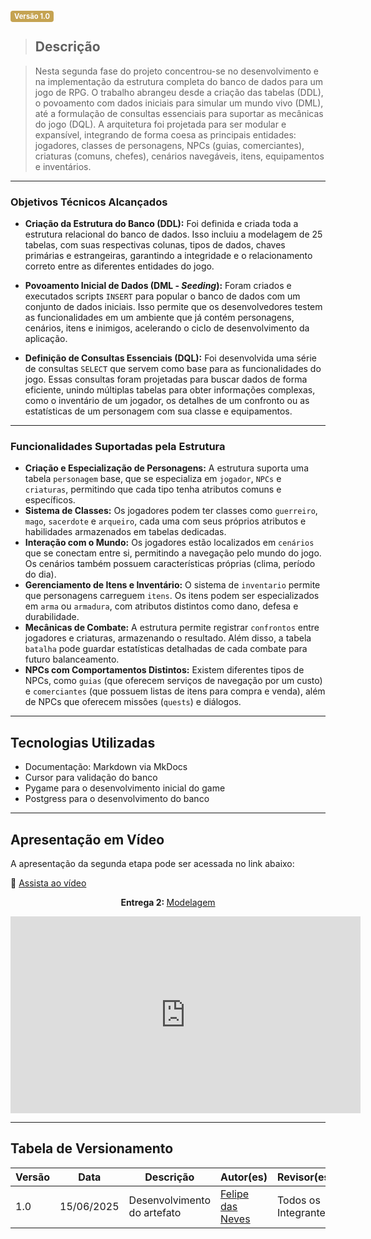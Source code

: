 <span style="background-color:#c5a352; color:white; font-size:0.8em; font-weight: bold; padding:2px 6px; border-radius:4px;">Versão 1.0</span>

> ## Descrição

> Nesta segunda fase do projeto concentrou-se no desenvolvimento e na implementação da estrutura completa do banco de dados para um jogo de RPG. O trabalho abrangeu desde a criação das tabelas (DDL), o povoamento com dados iniciais para simular um mundo vivo (DML), até a formulação de consultas essenciais para suportar as mecânicas do jogo (DQL). A arquitetura foi projetada para ser modular e expansível, integrando de forma coesa as principais entidades: jogadores, classes de personagens, NPCs (guias, comerciantes), criaturas (comuns, chefes), cenários navegáveis, itens, equipamentos e inventários.

---

### Objetivos Técnicos Alcançados

* **Criação da Estrutura do Banco (DDL):** Foi definida e criada toda a estrutura relacional do banco de dados. Isso incluiu a modelagem de 25 tabelas, com suas respectivas colunas, tipos de dados, chaves primárias e estrangeiras, garantindo a integridade e o relacionamento correto entre as diferentes entidades do jogo.

* **Povoamento Inicial de Dados (DML - *Seeding*):** Foram criados e executados scripts `INSERT` para popular o banco de dados com um conjunto de dados iniciais. Isso permite que os desenvolvedores testem as funcionalidades em um ambiente que já contém personagens, cenários, itens e inimigos, acelerando o ciclo de desenvolvimento da aplicação.

* **Definição de Consultas Essenciais (DQL):** Foi desenvolvida uma série de consultas `SELECT` que servem como base para as funcionalidades do jogo. Essas consultas foram projetadas para buscar dados de forma eficiente, unindo múltiplas tabelas para obter informações complexas, como o inventário de um jogador, os detalhes de um confronto ou as estatísticas de um personagem com sua classe e equipamentos.

---

### Funcionalidades Suportadas pela Estrutura

* **Criação e Especialização de Personagens:** A estrutura suporta uma tabela `personagem` base, que se especializa em `jogador`, `NPCs` e `criaturas`, permitindo que cada tipo tenha atributos comuns e específicos.
* **Sistema de Classes:** Os jogadores podem ter classes como `guerreiro`, `mago`, `sacerdote` e `arqueiro`, cada uma com seus próprios atributos e habilidades armazenados em tabelas dedicadas.
* **Interação com o Mundo:** Os jogadores estão localizados em `cenários` que se conectam entre si, permitindo a navegação pelo mundo do jogo. Os cenários também possuem características próprias (clima, período do dia).
* **Gerenciamento de Itens e Inventário:** O sistema de `inventario` permite que personagens carreguem `itens`. Os itens podem ser especializados em `arma` ou `armadura`, com atributos distintos como dano, defesa e durabilidade.
* **Mecânicas de Combate:** A estrutura permite registrar `confrontos` entre jogadores e criaturas, armazenando o resultado. Além disso, a tabela `batalha` pode guardar estatísticas detalhadas de cada combate para futuro balanceamento.
* **NPCs com Comportamentos Distintos:** Existem diferentes tipos de NPCs, como `guias` (que oferecem serviços de navegação por um custo) e `comerciantes` (que possuem listas de itens para compra e venda), além de NPCs que oferecem missões (`quests`) e diálogos.

---

## Tecnologias Utilizadas

* Documentação: Markdown via MkDocs
* Cursor para validação do banco
* Pygame para o desenvolvimento inicial do game
* Postgress para o desenvolvimento do banco
---

## Apresentação em Vídeo

A apresentação da segunda etapa pode ser acessada no link abaixo:

🔗 [Assista ao vídeo](https://www.youtube.com/watch?v=c3PBaiwbirc)

<div style="text-align: center;">
  <p><strong>Entrega 2: </strong> 
    <a href="https://www.youtube.com/watch?v=BWf-5Y_HMe0">Modelagem</a>
  </p>
  <iframe 
    width="560" 
    height="315" 
    src="https://www.youtube.com/embed/BWf-5Y_HMe0" 
    frameborder="0" 
    allow="accelerometer; autoplay; clipboard-write; encrypted-media; gyroscope; picture-in-picture" 
    allowfullscreen>
  </iframe>
</div>

---

## Tabela de Versionamento

| Versão | Data       | Descrição                                     | Autor(es)                                                             | Revisor(es)                                                          |
|--------|------------|-----------------------------------|-----------------------------------------------------------------------|----------------------------------------------------------------------|
|1.0  |15/06/2025     | Desenvolvimento do artefato | [Felipe das Neves](https://github.com/FelipeFreire-gf)  |Todos os Integrantes|


